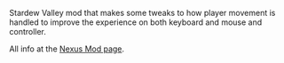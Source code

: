 Stardew Valley mod that makes some tweaks to how player movement is handled to improve the experience on both keyboard and mouse and controller.

All info at the [Nexus Mod page](https://www.nexusmods.com/stardewvalley/mods/34342).
